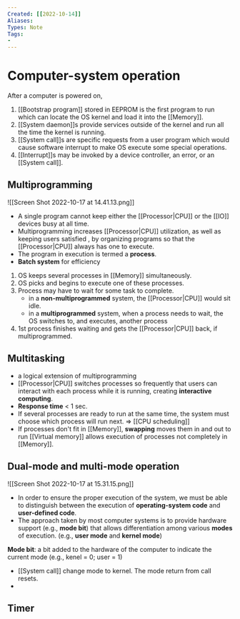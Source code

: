 ```yaml
---
Created: [[2022-10-14]]
Aliases: 
Types: Note
Tags: 
- 
---
```

# Computer-system operation
After a computer is powered on, 
1. [[Bootstrap program]] stored in EEPROM is the first program to run which can locate the OS kernel and load it into the [[Memory]]. 
2. [[System daemon]]s provide services outside of the kernel and run all the time the kernel is running. 
3. [[System call]]s are specific requests from a user program which would cause software interrupt to make OS execute some special operations. 
4. [[Interrupt]]s may be invoked by a device controller, an error, or an [[System call]]. 

## Multiprogramming
![[Screen Shot 2022-10-17 at 14.41.13.png]]
- A single program cannot keep either the [[Processor|CPU]] or the [[IO]] devices busy at all time. 
- Multiprogramming increases [[Processor|CPU]] utilization, as well as keeping users satisfied , by organizing programs so that the [[Processor|CPU]] always has one to execute. 
- The program in execution is termed a **process**. 
- **Batch system** for efficiency

1. OS keeps several processes in [[Memory]] simultaneously. 
2. OS picks and begins to execute one of these processes. 
3. Process may have to wait for some task to complete. 
	- in a **non-multiprogrammed** system, the [[Processor|CPU]] would sit idle. 
	- in a **multiprogrammed** system, when a process needs to wait, the OS switches to, and executes, another process
4. 1st process finishes waiting and gets the [[Processor|CPU]] back, if multiprogrammed. 

## Multitasking
- a logical extension of multiprogramming
- [[Processor|CPU]] switches processes so frequently that users can interact with each process while it is running, creating **interactive computing**. 
- **Response time** < 1 sec. 
- If several processes are ready to run at the same time, the system must choose which process will run next. $\Rightarrow$ [[CPU scheduling]]
- If processes don't fit in [[Memory]], **swapping** moves them in and out to run [[Virtual memory]] allows execution of processes not completely in [[Memory]]. 

## Dual-mode and multi-mode operation
![[Screen Shot 2022-10-17 at 15.31.15.png]]
- In order to ensure the proper execution of the system, we must be able to distinguish between the execution of **operating-system code** and **user-defined code**.
- The approach taken by most computer systems is to provide hardware support (e.g., **mode bit**) that allows differentiation among various **modes** of execution. (e.g., **user mode** and **kernel mode**)

**Mode bit**: a bit added to the hardware of the computer to indicate the current mode (e.g., kenel = 0; user = 1)
- [[System call]] change mode to kernel. The mode return from call resets. 
- 

## Timer
